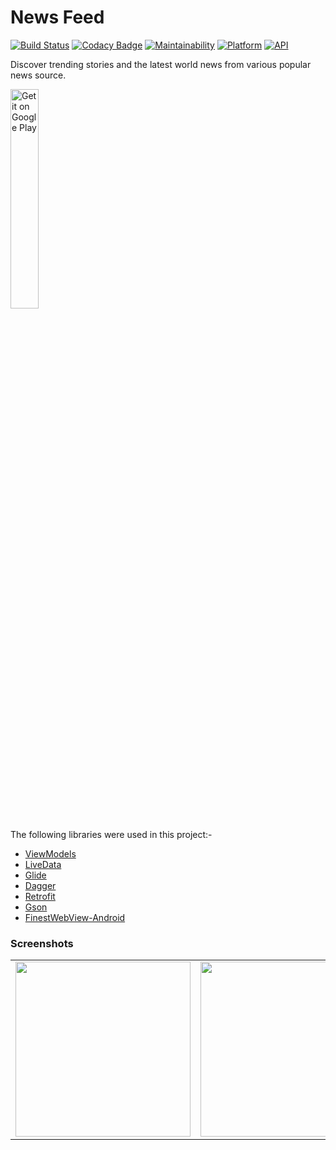 # News Feed

[![Build Status](https://travis-ci.org/rob729/News-Feed.svg?branch=master)](https://travis-ci.org/rob729/News-Feed)
[![Codacy Badge](https://api.codacy.com/project/badge/Grade/7359a2b60f974c04ab38a6481780c2eb)](https://www.codacy.com/manual/rob729/News?utm_source=github.com&amp;utm_medium=referral&amp;utm_content=rob729/News&amp;utm_campaign=Badge_Grade)
[![Maintainability](https://api.codeclimate.com/v1/badges/3cf040d355cfa3d4c3a4/maintainability)](https://codeclimate.com/github/rob729/News/maintainability)
[![Platform](https://img.shields.io/badge/platform-android-blue.svg)](http://developer.android.com/index.html)
[![API](https://img.shields.io/badge/API-20%2B-blue.svg?style=flat)](https://android-arsenal.com/api?level=20)

Discover trending stories and the latest world news from various popular news source.

<a href='https://play.google.com/store/apps/details?id=com.robin.news30'><img alt='Get it on Google Play' src='https://play.google.com/intl/en_us/badges/images/generic/en_badge_web_generic.png' width="30%" height="30%"/></a>

The following libraries were used in this project:-

 - [ViewModels](https://developer.android.com/topic/libraries/architecture/viewmodel)
 - [LiveData](https://developer.android.com/topic/libraries/architecture/livedata)
 - [Glide](https://github.com/bumptech/glide)
 - [Dagger](https://github.com/google/dagger)
 - [Retrofit](https://github.com/square/retrofit)
 - [Gson](https://github.com/google/gson)
 - [FinestWebView-Android](https://github.com/TheFinestArtist/FinestWebView-Android)

### Screenshots
<table>
        <tr>
        <td><img src = "https://user-images.githubusercontent.com/31350501/81507833-9ae11b80-931d-11ea-92eb-7779fbb2711e.png"  width="280"></td>
        <td><img src = "https://user-images.githubusercontent.com/31350501/81507834-9caadf00-931d-11ea-9f1d-9499cc4d5c53.png" 
width="280"></td>
        <td><img src = "https://user-images.githubusercontent.com/31350501/81507835-9ddc0c00-931d-11ea-9159-03cbabd62796.png" 
width="280"></td>
        </tr>
</table>   
